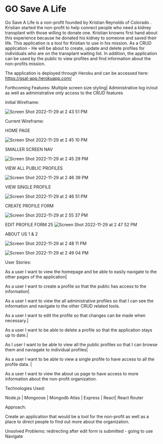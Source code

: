 # GO Save A Life 

Go Save A Life is a non-profit founded by Kristian Reynolds of Colorado . Kristian started the non-profit to help connect people who need a kidney transplant with those willing to donate one. Kristian knowns first hand about this experience because he donated his kidney to someone and saved their life. This application is a tool for Kristian to use in his mission. As a CRUD application - He will be about to create, update and delete profiles for individuals who are on the transplant waiting list. In addition, the application can be used by the public to view profiles and find information about the non-profits mission.

The application is deployed through Heroku and can be accessed here: https://gsal-app.herokuapp.com/

Forthcoming Features:
Multiple screen size styling|
Administrative log in/out as well as administrative only access to the CRUD features

Initial Wireframe:

![Screen Shot 2022-11-29 at 2 43 51 PM](https://user-images.githubusercontent.com/104706798/204654462-ea939208-1670-4925-acae-eb7a2f71c5bd.png)

Current Wireframe:

HOME PAGE

![Screen Shot 2022-11-29 at 2 45 10 PM](https://user-images.githubusercontent.com/104706798/204654679-92ab5de9-0edf-4b4d-862c-15110d0d38fc.png)

SMALLER SCREEN NAV 

![Screen Shot 2022-11-29 at 2 45 29 PM](https://user-images.githubusercontent.com/104706798/204654738-fcacd21e-958f-4c87-885b-ba3c7c3dd072.png)

VIEW ALL PUBLIC PROFILES

![Screen Shot 2022-11-29 at 2 46 39 PM](https://user-images.githubusercontent.com/104706798/204654937-0e2f4611-5825-4a31-a148-b670f45f9458.png)

VIEW SINGLE PROFILE

![Screen Shot 2022-11-29 at 2 46 51 PM](https://user-images.githubusercontent.com/104706798/204654988-4f3e540b-e14f-43f0-b24b-6a98eefd46b2.png)

CREATE PROFILE FORM

![Screen Shot 2022-11-29 at 2 55 37 PM](https://user-images.githubusercontent.com/104706798/204656866-9a51053d-d0ca-425f-8395-4b798322f278.png)


EDIT PROFILE FORM
25
![Screen Shot 2022-11-29 at 2 47 52 PM](https://user-images.githubusercontent.com/104706798/204655154-587d33e2-17c7-4d2c-b7a9-79a0957986a8.png)

ABOUT US 1 & 2

![Screen Shot 2022-11-29 at 2 48 11 PM](https://user-images.githubusercontent.com/104706798/204655194-3f571a6c-553f-46d5-ab58-a394795f1965.png)

![Screen Shot 2022-11-29 at 2 49 04 PM](https://user-images.githubusercontent.com/104706798/204655359-9bbec20a-a5f6-4182-94fd-30c3b0fd7317.png)


User Stories:

As a user I want to view the homepage and be able to easily navigate to the other pages of the application|

As a user I want to create a profile so that the public has access to the information|

As a user I want to view the all administrative profiles so that I can see the information and navigate to the other CRUD related tools.

As a user I want to edit the profile so that changes can be made when necessary.|

As a user I want to be able to delete a profile so that the application stays up to date.|

As I user I want to be able to view all the public profiles so that I can browse them and naviagate to individual profiles|

As a user I want to be able to view a single profile to have access to all the profile data. |

As a user I want to view the about us page to have access to more information about the non-profit organization.



Technologies Used:

Node.js |
Mongoose |
Mongodb Atlas |
Express |
React|
React Router 

Approach:

Create an application that would be a tool for the non-profit as well as a place to direct people to find out more about the organization.

Unsolved Problems:
redirecting after edit form is submitted - going to use Navigate




